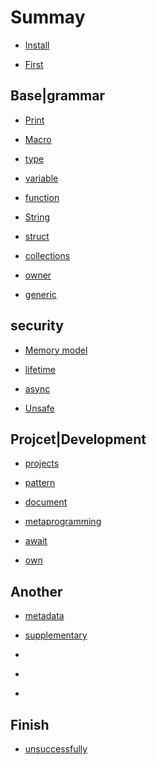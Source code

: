 # Summay

- [Install](./install.md)

- [First](./first.md)

## Base|grammar

- [Print](./print.md)

- [Macro](./macro.md)

- [type](./type.md)

- [variable](./variable.md)

- [function](./fns.md)

- [String](./string.md)

- [struct](./struct.md)

- [collections](./collections.md)

- [owner](./ownership.md)

- [generic](./generics.md)

## security

- [Memory model](./memory.md)

- [lifetime](./lifetime.md)

- [async](./async.md)

- [Unsafe](./unsafe.md)


## Projcet|Development

- [projects](./projects.md)

- [pattern](./patterns.md)

- [document](./docs.md)

- [metaprogramming](./metaprogramming.md)

- [await](./await.md)

- [own](./own.md)

## Another

- [metadata](./metadata.md)

- [supplementary](./supplementary.md)

- []()

- []()

- []()


## Finish

- [unsuccessfully](./unsuccessfully.md)